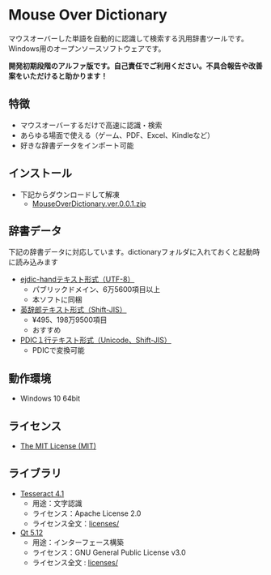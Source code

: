 # Mouse Over Dictionary

マウスオーバーした単語を自動的に認識して検索する汎用辞書ツールです。Windows用のオープンソースソフトウェアです。

**開発初期段階のアルファ版です。自己責任でご利用ください。不具合報告や改善案をいただけると助かります！**

## 特徴

* マウスオーバーするだけで高速に認識・検索
* あらゆる場面で使える（ゲーム、PDF、Excel、Kindleなど）
* 好きな辞書データをインポート可能

## インストール
* 下記からダウンロードして解凍
    * [MouseOverDictionary.ver.0.0.1.zip]()

## 辞書データ

下記の辞書データに対応しています。dictionaryフォルダに入れておくと起動時に読み込みます
* [ejdic-handテキスト形式（UTF-8）](https://github.com/kujirahand/EJDict)
    * パブリックドメイン、6万5600項目以上
    * 本ソフトに同梱
* [英辞郎テキスト形式（Shift-JIS）](https://booth.pm/ja/items/777563)
    * ¥495、198万9500項目
    * おすすめ
* [PDIC１行テキスト形式（Unicode、Shift-JIS）](http://pdic.la.coocan.jp/unicode/help/OneLineFormat.html)
   * PDICで変換可能

## 動作環境

* Windows 10 64bit

## ライセンス

* [The MIT License (MIT)](LICENSE.txt)

## ライブラリ

* [Tesseract 4.1](https://github.com/tesseract-ocr/tesseract)
    * 用途：文字認識
    * ライセンス：Apache License 2.0
    * ライセンス全文：[licenses/](licenses/LICENSE_Tesseract.txt)
* [Qt 5.12](https://www.qt.io)
    * 用途：インターフェース構築
    * ライセンス：GNU General Public License v3.0
    * ライセンス全文 : [licenses/](licenses/LICENSE_Qt.txt)
